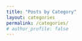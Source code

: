 ```yaml
---
title: "Posts by Category"
layout: categories
permalink: /categories/
# author_profile: false
---
```

